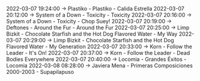 2022-03-07 19:24:00 -> Plastiko - Plastiko - Calida Estrella
2022-03-07 20:12:00 -> System of a Down - Toxicity - Toxicity
2022-03-07 20:16:00 -> System of a Down - Toxicity - Chop Suey!
2022-03-07 20:19:00 -> Deftones - Around the Fur - Around the Fur
2022-03-07 20:25:00 -> Limp Bizkit - Chocolate Starfish and the Hot Dog Flavored Water - My Way
2022-03-07 20:29:00 -> Limp Bizkit - Chocolate Starfish and the Hot Dog Flavored Water - My Generation
2022-03-07 20:33:00 -> Korn - Follow the Leader - It's On!
2022-03-07 20:37:00 -> Korn - Follow the Leader - Dead Bodies Everywhere
2022-03-07 20:40:00 -> Locomia - Grandes Éxitos - Locomia
2022-03-08 08:28:00 -> Javiera Mena - Primeras Composiciones 2000-2003 - Supapilapuso
